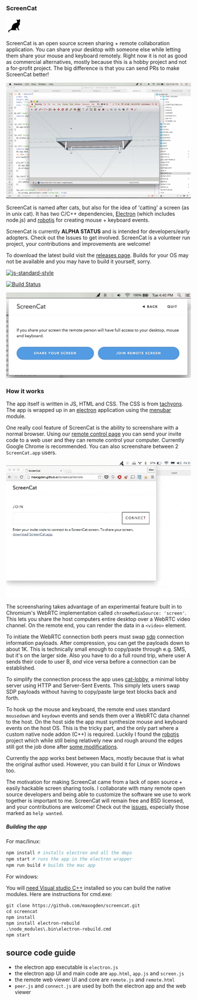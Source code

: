 ### ScreenCat

![Icon@2x.png](img/Icon@2x.png)

ScreenCat is an open source screen sharing + remote collaboration application. You can share your desktop with someone else while letting them share your mouse and keyboard remotely. Right now it is not as good as commercial alternatives, mostly because this is a hobby project and not a for-profit project. The big difference is that you can send PRs to make ScreenCat better!

![demo](img/demo.png)

ScreenCat is named after cats, but also for the idea of 'catting' a screen (as in unix cat). It has two C/C++ dependencies, [Electron](https://github.com/atom/electron) (which includes node.js) and [robotjs](https://github.com/octalmage/robotjs) for creating mouse + keyboard events.

ScreenCat is currently **ALPHA STATUS** and is intended for developers/early adopters. Check out the Issues to get involved. ScreenCat is a volunteer run project, your contributions and improvements are welcome!

To download the latest build visit the [releases page](https://github.com/maxogden/screencat/releases). Builds for your OS may not be available and you may have to build it yourself, sorry.

[![js-standard-style](https://raw.githubusercontent.com/feross/standard/master/badge.png)](https://github.com/feross/standard)

[![Build Status](https://travis-ci.org/maxogden/screencat.svg?branch=master)](https://travis-ci.org/maxogden/screencat)

![screenshot.png](img/screenshot.png)

### How it works

The app itself is written in JS, HTML and CSS. The CSS is from [tachyons](https://www.npmjs.com/package/tachyons). The app is wrapped up in an [electron](https://github.com/atom/electron) application using the [menubar](https://www.npmjs.com/package/menubar) module.

One really cool feature of ScreenCat is the ability to screenshare with a normal browser. Using our [remote control page](http://maxogden.github.io/screencat/remote) you can send your invite code to a web user and they can remote control your computer. Currently Google Chrome is recommended. You can also screenshare between 2 `ScreenCat.app` users.

![remote-control.gif](img/remote-control.gif)

The screensharing takes advantage of an experimental feature built in to Chromium's WebRTC implementation called `chromeMediaSource: 'screen'`. This lets you share the host computers entire desktop over a WebRTC video channel. On the remote end, you can render the data in a `<video>` element.

To initiate the WebRTC connection both peers must swap [sdp](http://en.wikipedia.org/wiki/Session_Description_Protocol) connection information payloads. After compression, you can get the payloads down to about 1K. This is technically small enough to copy/paste through e.g. SMS, but it's on the larger side. Also you have to do a full round trip, where user A sends their code to user B, *and* vice versa before a connection can be established.

To simplify the connection process the app uses [cat-lobby](https://github.com/maxogden/cat-lobby), a minimal lobby server using HTTP and Server-Sent Events. This simply lets users swap SDP payloads without having to copy/paste large text blocks back and forth.

To hook up the mouse and keyboard, the remote end uses standard `mousedown` and `keydown` events and sends them over a WebRTC data channel to the host. On the host side the app must synthesize mouse and keyboard events on the host OS. This is the tricky part, and the only part where a custom native node addon (C++) is required. Luckily I found the [robotjs](https://github.com/octalmage/robotjs) project which while still being relatively new and rough around the edges still got the job done after [some modifications](https://github.com/maxogden/robotjs/tree/keyupdown).

Currently the app works best between Macs, mostly because that is what the original author used. However, you can build it for Linux or Windows too.

The motivation for making ScreenCat came from a lack of open source + easily hackable screen sharing tools. I collaborate with many remote open source developers and being able to customize the software we use to work together is important to me. ScreenCat will remain free and BSD licensed, and your contributions are welcome! Check out the [issues](https://github.com/maxogden/screencat/issues), especially those marked as `help wanted`.

##### Building the app

For mac/linux:

```bash
npm install # installs electron and all the deps
npm start # runs the app in the electron wrapper
npm run build # builds the mac app
```

For windows:

You will [need Visual studio C++](https://github.com/nodejs/node-gyp) installed so you can build the native modules. Here are instructions for cmd.exe:

```
git clone https://github.com/maxogden/screencat.git
cd screencat
npm install
npm install electron-rebuild
.\node_modules\.bin\electron-rebuild.cmd
npm start
```

## source code guide

- the electron app executable is `electron.js`
- the electron app UI and main code are `app.html`, `app.js` and `screen.js`
- the remote web viewer UI and core are `remote.js` and `remote.html`
- `peer.js` and `connect.js` are used by both the electron app and the web viewer
